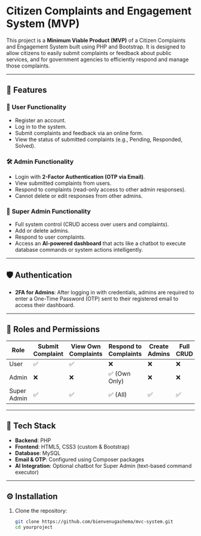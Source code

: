# Citizen Complaints and Engagement System (MVP)

This project is a **Minimum Viable Product (MVP)** of a Citizen Complaints and Engagement System built using PHP and Bootstrap. It is designed to allow citizens to easily submit complaints or feedback about public services, and for government agencies to efficiently respond and manage those complaints.

---

## 🚀 Features

### 👤 **User Functionality**
- Register an account.
- Log in to the system.
- Submit complaints and feedback via an online form.
- View the status of submitted complaints (e.g., Pending, Responded, Solved).

### 🛠️ **Admin Functionality**
- Login with **2-Factor Authentication (OTP via Email)**.
- View submitted complaints from users.
- Respond to complaints (read-only access to other admin responses).
- Cannot delete or edit responses from other admins.

### 👑 **Super Admin Functionality**
- Full system control (CRUD access over users and complaints).
- Add or delete admins.
- Respond to user complaints.
- Access an **AI-powered dashboard** that acts like a chatbot to execute database commands or system actions intelligently.

---

## 🛡️ Authentication

- **2FA for Admins**: After logging in with credentials, admins are required to enter a One-Time Password (OTP) sent to their registered email to access their dashboard.

---

## 📂 Roles and Permissions

| Role        | Submit Complaint | View Own Complaints | Respond to Complaints | Create Admins | Full CRUD | AI Chat Dashboard |
|-------------|------------------|----------------------|------------------------|---------------|-----------|-------------------|
| User        | ✅               | ✅                   | ❌                     | ❌            | ❌        | ❌                |
| Admin       | ❌               | ❌                   | ✅ (Own Only)          | ❌            | ❌        | ❌                |
| Super Admin | ✅               | ✅                   | ✅ (All)               | ✅            | ✅        | ✅                |

---

## 🧱 Tech Stack

- **Backend**: PHP
- **Frontend**: HTML5, CSS3 (custom & Bootstrap)
- **Database**: MySQL
- **Email & OTP**: Configured using Composer packages
- **AI Integration**: Optional chatbot for Super Admin (text-based command executor)

---

## ⚙️ Installation

1. Clone the repository:
   ```bash
   git clone https://github.com/bienvenugashema/mvc-system.git
   cd yourproject
